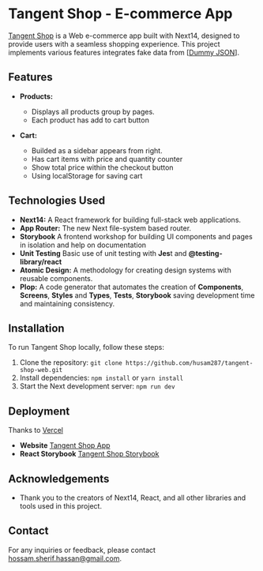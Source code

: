# Tangent Shop - E-commerce App

[Tangent Shop](https://tangent-shop-web.vercel.app/) is a Web e-commerce app built with Next14, designed to provide users with a seamless shopping experience. This project implements various features integrates fake data from [[Dummy JSON](https://dummyjson.com/)].

## Features

- **Products:**

  - Displays all products group by pages.
  - Each product has add to cart button

- **Cart:**

  - Builded as a sidebar appears from right.
  - Has cart items with price and quantity counter
  - Show total price within the checkout button
  - Using localStorage for saving cart

## Technologies Used

- **Next14:** A React framework for building full-stack web applications.
- **App Router:** The new Next file-system based router.
- **Storybook** A frontend workshop for building UI components and pages in isolation and help on documentation
- **Unit Testing** Basic use of unit testing with <b>Jes</b>t and <b>@testing-library/react</b>
- **Atomic Design:** A methodology for creating design systems with reusable components.
- **Plop:** A code generator that automates the creation of <b>Components</b>, <b>Screens</b>, <b>Styles</b> and <b>Types</b>, <b>Tests</b>, <b>Storybook</b> saving development time and maintaining consistency.

## Installation

To run Tangent Shop locally, follow these steps:

1. Clone the repository: `git clone https://github.com/husam287/tangent-shop-web.git`
2. Install dependencies: `npm install` or `yarn install`
3. Start the Next development server: `npm run dev`

## Deployment

Thanks to [Vercel](https://vercel.com/)
- **Website** [Tangent Shop App](https://tangent-shop-web.vercel.app/)
- **React Storybook** [Tangent Shop Storybook](https://tangent-shop-web-storybook.vercel.app/)

## Acknowledgements

- Thank you to the creators of Next14, React, and all other libraries and tools used in this project.

## Contact

For any inquiries or feedback, please contact [hossam.sherif.hassan@gmail.com](mailto:hossam.sherif.hassan@gmail.com).
